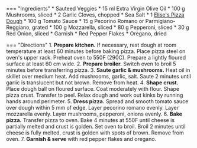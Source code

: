 === "Ingredients"
    * Sauteed Veggies
        * 15 ml Extra Virgin Olive Oil
        * 100 g Mushrooms, sliced
        * 2 Garlic Cloves, chopped
        * Sea Salt
    * 1 [Elise's Pizza Dough](../breads/pizza-dough/elise's-pizza-dough.md)
    * 100 g Tomato Sauce
    * 15 g Pecorino Romano or Parmigiano-Reggiano, grated
    * 100 g Mozzarella, sliced
    * 80 g Pepperoni, sliced
    * 30 g Red Onion, sliced
    * Garnish
        * Red Pepper Flakes
        * Oregano, dried

=== "Directions"
    1. **Prepare kitchen.** If necessary, rest dough at room temperature at least 60 minutes before baking pizza. Place pizza steel on oven's upper rack. Preheat oven to 550F (290C). Prepare a lightly floured surface at least 60 cm wide.
    2. **Prepare broiler.** Switch oven to broil 5 minutes before transferring pizza.
    3. **Saute garlic & mushrooms.** Heat oil in skillet over medium heat. Add mushrooms, garlic, salt. Saute 2 minutes until garlic is translucent but not brown. Remove from heat.
    4. **Shape crust.** Place dough ball on floured surface. Coat moderately with flour. Shape pizza crust. Transfer to peel. Relax dough and work out kinks by running hands around perimeter.
    5. **Dress pizza.** Spread and smooth tomato sauce over dough within 5 mm of edge. Layer pecorino romano evenly. Layer mozzarella evenly. Layer mushrooms, pepperoni, onions evenly.
    6. **Bake pizza.** Transfer pizza to oven. Bake 4 minutes at 550F until cheese is partially melted and crust is golden. Set oven to broil. Broil 2 minutes until cheese is fully melted, crust is golden with spots of brown. Remove from oven.
    7. **Garnish & serve** with red pepper flakes and oregano.
